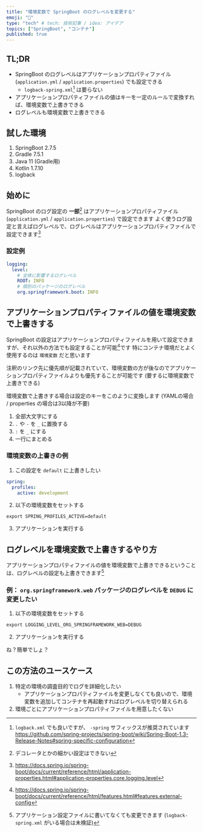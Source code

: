 ```yaml
---
title: "環境変数で SpringBoot のログレベルを変更する"
emoji: "📝"
type: "tech" # tech: 技術記事 / idea: アイデア
topics: ["SpringBoot", "コンテナ"]
published: true
---
```


## TL;DR
- SpringBoot のログレベルはアプリケーションプロパティファイル (`application.yml` / `application.properties`) でも設定できる
  - `logback-spring.xml`[^1] は要らない
- アプリケーションプロパティファイルの値はキーを一定のルールで変換すれば、環境変数で上書きできる
- ログレベルも環境変数で上書きできる

## 試した環境
1. SpringBoot 2.7.5
2. Gradle 7.5.1
3. Java 11 (Gradle用)
4. Kotlin 1.7.10
5. logback

## 始めに
SpringBoot のログ設定の **一部**[^2] はアプリケーションプロパティファイル (`application.yml` / `application.properties`) で設定できます
よく使うログ設定と言えばログレベルで、ログレベルはアプリケーションプロパティファイルで設定できます[^3]

### 設定例
```yaml:application.yml
logging:
  level:
    # 全体に影響するログレベル
    ROOT: INFO
    # 個別のパッケージのログレベル
    org.springframework.boot: INFO
```

## アプリケーションプロパティファイルの値を環境変数で上書きする
SpringBoot の設定はアプリケーションプロパティファイルを用いて設定できますが、それ以外の方法でも設定することが可能[^4]です
特にコンテナ環境だとよく使用するのは `環境変数` だと思います

注釈のリンク先に優先順が記載されていて、環境変数の方が後なのでアプリケーションプロパティファイルよりも優先することが可能です (要するに環境変数で上書きできる)

環境変数で上書きする場合は設定のキーをこのように変換します (YAMLの場合 / properties の場合は3以降が不要)
1. 全部大文字にする
2. `.` や `-` を `_` に置換する
3. `:` を `_` にする
4. 一行にまとめる

### 環境変数の上書きの例
1. この設定を `default` に上書きしたい
```yaml:application.yml
spring:
  profiles:
    active: development
```
2. 以下の環境変数をセットする
```shell
export SPRING_PROFILES_ACTIVE=default
```
3. アプリケーションを実行する

## ログレベルを環境変数で上書きするやり方
アプリケーションプロパティファイルの値を環境変数で上書きできるということは、ログレベルの設定も上書きできます[^5]

### 例： `org.springframework.web` パッケージのログレベルを `DEBUG` に変更したい
1. 以下の環境変数をセットする
```shell
export LOGGING_LEVEL_ORG_SPRINGFRAMEWORK_WEB=DEBUG
```
2. アプリケーションを実行する

ね？簡単でしょ？

## この方法のユースケース
1. 特定の環境の調査目的でログを詳細化したい
    - アプリケーションプロパティファイルを変更しなくても良いので、環境変数を追加してコンテナを再起動すればログレベルを切り替えられる
2. 環境ごとにアプリケーションプロパティファイルを用意したくない

[^1]: `logback.xml` でも良いですが、 `-spring` サフィックスが推奨されています https://github.com/spring-projects/spring-boot/wiki/Spring-Boot-1.3-Release-Notes#spring-specific-configuration
[^2]: デコレータとかの細かい設定はできない
[^3]: https://docs.spring.io/spring-boot/docs/current/reference/html/application-properties.html#application-properties.core.logging.level
[^4]: https://docs.spring.io/spring-boot/docs/current/reference/html/features.html#features.external-config
[^5]: アプリケーション設定ファイルに書いてなくても変更できます (`logback-spring.xml` がいる場合は未検証)
